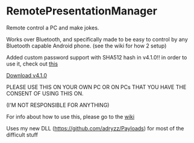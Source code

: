 # RemotePresentationManager
Remote control a PC and make jokes.

Works over Bluetooth, and specifically made to be easy to control by any Bluetooth capable Android phone. (see the wiki for how 2 setup)

Added custom password support with SHA512 hash in v4.1.0!! in order to use it, check out [this](https://github.com/adryzz/RPMPasswordSet)

[Download v4.1.0](https://github.com/adryzz/RemotePresentationManager/releases)

PLEASE USE THIS ON YOUR OWN PC OR ON PCs THAT YOU HAVE THE CONSENT OF USING THIS ON.

(I'M NOT RESPONSIBLE FOR ANYTHING)

For info about how to use this, please go to the [wiki](https://github.com/adryzz/RemotePresentationManager/wiki)

Uses my new DLL (https://github.com/adryzz/Payloads) for most of the difficult stuff
